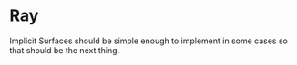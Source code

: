 # Ray

Implicit Surfaces should be simple enough to implement in some cases
so that should be the next thing.

